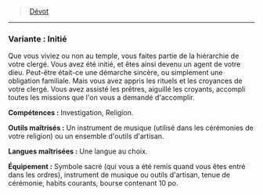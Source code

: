 ﻿---
!SubBackgroundItem
Abilities: Investigation, Religion.
MasteredTools: Un instrument de musique (utilisé dans les cérémonies de votre religion) ou un ensemble d'outils d'artisan.
MasteredLanguages: Une langue au choix.
Equipment: Symbole sacré (qui vous a été remis quand vous êtes entré dans les ordres), instrument de musique ou outils d'artisan, tenue de cérémonie, habits courants, bourse contenant 10 po.
Id: background_devot_hd.md#variante--initié
ParentLink: background_devot_hd.md#dévot
Name: 'Variante : Initié'
ParentName: Dévot
NameLevel: 3
Attributes:
  Name: 'Variante : Initié'
  Markdown: >+
    ### <!--Name-->Variante : Initié<!--/Name-->


    Que vous viviez ou non au temple, vous faites partie de la hiérarchie de votre clergé. Vous avez été initié, et êtes ainsi devenu un agent de votre dieu. Peut-être était-ce une démarche sincère, ou simplement une obligation familiale. Mais vous avez appris les rituels et les croyances de votre clergé. Vous avez assisté les prêtres, aiguillé les croyants, accompli toutes les missions que l'on vous a demandé d'accomplir.


    **Compétences :** <!--Abilities-->Investigation, Religion.<!--/Abilities-->


    **Outils maîtrisés :** <!--MasteredTools-->Un instrument de musique (utilisé dans les cérémonies de votre religion) ou un ensemble d'outils d'artisan.<!--/MasteredTools-->


    **Langues maîtrisées :** <!--MasteredLanguages-->Une langue au choix.<!--/MasteredLanguages-->


    **Équipement :** <!--Equipment-->Symbole sacré (qui vous a été remis quand vous êtes entré dans les ordres), instrument de musique ou outils d'artisan, tenue de cérémonie, habits courants, bourse contenant 10 po.<!--/Equipment-->

  Description: >+
    Que vous viviez ou non au temple, vous faites partie de la hiérarchie de votre clergé. Vous avez été initié, et êtes ainsi devenu un agent de votre dieu. Peut-être était-ce une démarche sincère, ou simplement une obligation familiale. Mais vous avez appris les rituels et les croyances de votre clergé. Vous avez assisté les prêtres, aiguillé les croyants, accompli toutes les missions que l'on vous a demandé d'accomplir.

  Abilities: Investigation, Religion.
  MasteredTools: Un instrument de musique (utilisé dans les cérémonies de votre religion) ou un ensemble d'outils d'artisan.
  MasteredLanguages: Une langue au choix.
  Equipment: Symbole sacré (qui vous a été remis quand vous êtes entré dans les ordres), instrument de musique ou outils d'artisan, tenue de cérémonie, habits courants, bourse contenant 10 po.
AttributesDictionary: >+
  Name: 'Variante : Initié'

  Markdown: >+

    ### <!--Name-->Variante : Initié<!--/Name-->





    Que vous viviez ou non au temple, vous faites partie de la hiérarchie de votre clergé. Vous avez été initié, et êtes ainsi devenu un agent de votre dieu. Peut-être était-ce une démarche sincère, ou simplement une obligation familiale. Mais vous avez appris les rituels et les croyances de votre clergé. Vous avez assisté les prêtres, aiguillé les croyants, accompli toutes les missions que l'on vous a demandé d'accomplir.





    **Compétences :** <!--Abilities-->Investigation, Religion.<!--/Abilities-->





    **Outils maîtrisés :** <!--MasteredTools-->Un instrument de musique (utilisé dans les cérémonies de votre religion) ou un ensemble d'outils d'artisan.<!--/MasteredTools-->





    **Langues maîtrisées :** <!--MasteredLanguages-->Une langue au choix.<!--/MasteredLanguages-->





    **Équipement :** <!--Equipment-->Symbole sacré (qui vous a été remis quand vous êtes entré dans les ordres), instrument de musique ou outils d'artisan, tenue de cérémonie, habits courants, bourse contenant 10 po.<!--/Equipment-->



  Description: >+

    Que vous viviez ou non au temple, vous faites partie de la hiérarchie de votre clergé. Vous avez été initié, et êtes ainsi devenu un agent de votre dieu. Peut-être était-ce une démarche sincère, ou simplement une obligation familiale. Mais vous avez appris les rituels et les croyances de votre clergé. Vous avez assisté les prêtres, aiguillé les croyants, accompli toutes les missions que l'on vous a demandé d'accomplir.



  Abilities: Investigation, Religion.

  MasteredTools: Un instrument de musique (utilisé dans les cérémonies de votre religion) ou un ensemble d'outils d'artisan.

  MasteredLanguages: Une langue au choix.

  Equipment: Symbole sacré (qui vous a été remis quand vous êtes entré dans les ordres), instrument de musique ou outils d'artisan, tenue de cérémonie, habits courants, bourse contenant 10 po.

Description: >+
  Que vous viviez ou non au temple, vous faites partie de la hiérarchie de votre clergé. Vous avez été initié, et êtes ainsi devenu un agent de votre dieu. Peut-être était-ce une démarche sincère, ou simplement une obligation familiale. Mais vous avez appris les rituels et les croyances de votre clergé. Vous avez assisté les prêtres, aiguillé les croyants, accompli toutes les missions que l'on vous a demandé d'accomplir.

---
> [Dévot](hd_background_devot.md)

---

### Variante : Initié

Que vous viviez ou non au temple, vous faites partie de la hiérarchie de votre clergé. Vous avez été initié, et êtes ainsi devenu un agent de votre dieu. Peut-être était-ce une démarche sincère, ou simplement une obligation familiale. Mais vous avez appris les rituels et les croyances de votre clergé. Vous avez assisté les prêtres, aiguillé les croyants, accompli toutes les missions que l'on vous a demandé d'accomplir.

**Compétences :** Investigation, Religion.

**Outils maîtrisés :** Un instrument de musique (utilisé dans les cérémonies de votre religion) ou un ensemble d'outils d'artisan.

**Langues maîtrisées :** Une langue au choix.

**Équipement :** Symbole sacré (qui vous a été remis quand vous êtes entré dans les ordres), instrument de musique ou outils d'artisan, tenue de cérémonie, habits courants, bourse contenant 10 po.

